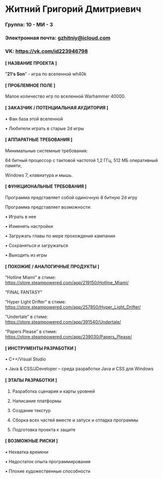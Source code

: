 # Житний Григорий Дмитриевич



### Группа: **10 - МИ - 3**
### Электронная почта: **gzhitniy@icloud.com**
### VK: **https://vk.com/id223946798**
#### **[ НАЗВАНИЕ ПРОЕКТА ]**
"**21's Son**" - игра по вселенной wh40k
#### **[ ПРОБЛЕМНОЕ ПОЛЕ ]**

Малое количество игр по вселенной Warhammer 40000.

#### **[ ЗАКАЗЧИК / ПОТЕНЦИАЛЬНАЯ АУДИТОРИЯ ]**

•	Фан база этой вселенной

•	Любители играть в старые 2d игры

#### **[ АППАРАТНЫЕ ТРЕБОВАНИЯ ]**

Минимальные системные требования:

64 битный процессор с тактовой частотой 1,2 ГГц, 512 МБ оперативный памяти,

Windows 7, клавиатура и мышь.

#### **[ ФУНКЦИОНАЛЬНЫЕ ТРЕБОВАНИЯ ]**

Программа представляет собой одиночную 8 битную 2d игру 

Программа представляет возможности:

•	Играть в нее

•	Изменять настройки 

•	Загружать главы по мере прохождения кампании 

•	Сохраняться и загружаться 

• Выходить из игры

#### **[ ПОХОЖИЕ / АНАЛОГИЧНЫЕ ПРОДУКТЫ ]**

“Hotline Miami” в стиме: https://store.steampowered.com/app/219150/Hotline_Miami/

“FINAL FANTASY”

“Hyper Light Drifter” в стиме: https://store.steampowered.com/app/257850/Hyper_Light_Drifter/

“Undertale” в стиме: https://store.steampowered.com/app/391540/Undertale/

“Papers Please” в стиме: https://store.steampowered.com/app/239030/Papers_Please/

#### **[ ИНСТРУМЕНТЫ РАЗРАБОТКИ ]**

•	С++/Visual Studio

•	Java & CSS/JDeveloper – среда разработки Java и CSS для Windows

#### **[ ЭТАПЫ РАЗРАБОТКИ ]**

1.	Разработка сценария и карты уровней

2.	Написание платформы

3.	Создание текстур

4.	Сборка всех частей вместе и запуск и отладка программы

5.	Подготовка проекта к защите

#### **[ ВОЗМОЖНЫЕ РИСКИ ]**

•	Нехватка времени

•	Недостаток опыта программирования

•	Плохие художественные способности


